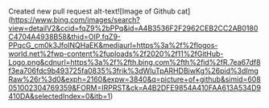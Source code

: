 # 
Created new pull request 
alt-text![Image of Github cat] (https://www.bing.com/images/search?view=detailV2&ccid=fqZ9%2bPPq&id=A4B3536F2F2962CEB2CC2AB0180C4704A4938B58&thid=OIP.fqZ9-PPqcG_cm0k3JfoINQHaEK&mediaurl=https%3a%2f%2flogos-world.net%2fwp-content%2fuploads%2f2020%2f11%2fGitHub-Logo.png&cdnurl=https%3a%2f%2fth.bing.com%2fth%2fid%2fR.7ea67df8f3ea706fdc9b493725fa0835%3frik%3dWIuTpARHDBiwKg%26pid%3dImgRaw%26r%3d0&exph=2160&expw=3840&q=picture+of+github&simid=608051002304769359&FORM=IRPRST&ck=A4B2DFE9854A410FAA613A534D9410DA&selectedIndex=0&itb=1)
